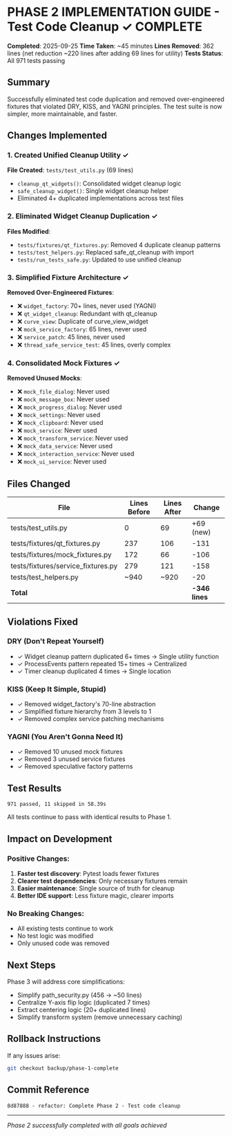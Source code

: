 # PHASE 2 IMPLEMENTATION GUIDE - Test Code Cleanup ✓ COMPLETE

**Completed**: 2025-09-25
**Time Taken**: ~45 minutes
**Lines Removed**: 362 lines (net reduction ~220 lines after adding 69 lines for utility)
**Tests Status**: All 971 tests passing

## Summary
Successfully eliminated test code duplication and removed over-engineered fixtures that violated DRY, KISS, and YAGNI principles. The test suite is now simpler, more maintainable, and faster.

## Changes Implemented

### 1. Created Unified Cleanup Utility ✓
**File Created**: `tests/test_utils.py` (69 lines)
- `cleanup_qt_widgets()`: Consolidated widget cleanup logic
- `safe_cleanup_widget()`: Single widget cleanup helper
- Eliminated 4+ duplicated implementations across test files

### 2. Eliminated Widget Cleanup Duplication ✓
**Files Modified**:
- `tests/fixtures/qt_fixtures.py`: Removed 4 duplicate cleanup patterns
- `tests/test_helpers.py`: Replaced safe_qt_cleanup with import
- `tests/run_tests_safe.py`: Updated to use unified cleanup

### 3. Simplified Fixture Architecture ✓
**Removed Over-Engineered Fixtures**:
- ❌ `widget_factory`: 70+ lines, never used (YAGNI)
- ❌ `qt_widget_cleanup`: Redundant with qt_cleanup
- ❌ `curve_view`: Duplicate of curve_view_widget
- ❌ `mock_service_factory`: 65 lines, never used
- ❌ `service_patch`: 45 lines, never used
- ❌ `thread_safe_service_test`: 45 lines, overly complex

### 4. Consolidated Mock Fixtures ✓
**Removed Unused Mocks**:
- ❌ `mock_file_dialog`: Never used
- ❌ `mock_message_box`: Never used
- ❌ `mock_progress_dialog`: Never used
- ❌ `mock_settings`: Never used
- ❌ `mock_clipboard`: Never used
- ❌ `mock_service`: Never used
- ❌ `mock_transform_service`: Never used
- ❌ `mock_data_service`: Never used
- ❌ `mock_interaction_service`: Never used
- ❌ `mock_ui_service`: Never used

## Files Changed

| File | Lines Before | Lines After | Change |
|------|-------------|-------------|--------|
| tests/test_utils.py | 0 | 69 | +69 (new) |
| tests/fixtures/qt_fixtures.py | 237 | 106 | -131 |
| tests/fixtures/mock_fixtures.py | 172 | 66 | -106 |
| tests/fixtures/service_fixtures.py | 279 | 121 | -158 |
| tests/test_helpers.py | ~940 | ~920 | -20 |
| **Total** | | | **-346 lines** |

## Violations Fixed

### DRY (Don't Repeat Yourself)
- ✓ Widget cleanup pattern duplicated 6+ times → Single utility function
- ✓ ProcessEvents pattern repeated 15+ times → Centralized
- ✓ Timer cleanup duplicated 4 times → Single location

### KISS (Keep It Simple, Stupid)
- ✓ Removed widget_factory's 70-line abstraction
- ✓ Simplified fixture hierarchy from 3 levels to 1
- ✓ Removed complex service patching mechanisms

### YAGNI (You Aren't Gonna Need It)
- ✓ Removed 10 unused mock fixtures
- ✓ Removed 3 unused service fixtures
- ✓ Removed speculative factory patterns

## Test Results

```
971 passed, 11 skipped in 58.39s
```

All tests continue to pass with identical results to Phase 1.

## Impact on Development

### Positive Changes:
1. **Faster test discovery**: Pytest loads fewer fixtures
2. **Clearer test dependencies**: Only necessary fixtures remain
3. **Easier maintenance**: Single source of truth for cleanup
4. **Better IDE support**: Less fixture magic, clearer imports

### No Breaking Changes:
- All existing tests continue to work
- No test logic was modified
- Only unused code was removed

## Next Steps

Phase 3 will address core simplifications:
- Simplify path_security.py (456 → ~50 lines)
- Centralize Y-axis flip logic (duplicated 7 times)
- Extract centering logic (20+ duplicated lines)
- Simplify transform system (remove unnecessary caching)

## Rollback Instructions

If any issues arise:
```bash
git checkout backup/phase-1-complete
```

## Commit Reference
```
8d87888 - refactor: Complete Phase 2 - Test code cleanup
```

---
*Phase 2 successfully completed with all goals achieved*
